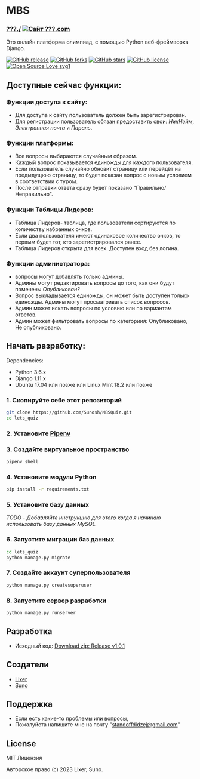 # MBS

### [???./](https://???.com/) [![Сайт ???.com](https://img.shields.io/website-up-down-green-red/http/letsquiz.pythonanywhere.com.svg)](http://letsquiz.pythonanywhere.com/)

Это онлайн платформа олимпиад, с помощью Python веб-фреймворка Django.<br>

[![GitHub release](https://img.shields.io/github/release/akashgiricse/lets-quiz.svg)](https://img.shields.io/bower/vpre/bootstrap.svg)
[![GitHub forks](https://img.shields.io/github/forks/akashgiricse/lets-quiz.svg)](https://github.com/akashgiricse/lets-quiz/network)
[![GitHub stars](https://img.shields.io/github/stars/akashgiricse/lets-quiz.svg)](https://github.com/akashgiricse/lets-quiz/stargazers)
[![GitHub license](https://img.shields.io/github/license/akashgiricse/lets-quiz.svg)](https://github.com/akashgiricse/lets-quiz/blob/master/LICENSE)
[![Open Source Love svg1](https://badges.frapsoft.com/os/v1/open-source.svg?v=103)](https://github.com/ellerbrock/open-source-badges/)

## Доступные сейчас функции:

### Функции доступа к сайту:

- Для доступа к сайту пользователь должен быть зарегистрирован.
- Для регистрации пользователь обязан предоставить свои: _НикНейм_, _Электронная почта_ и _Пароль_.


### Функции платформы:

- Все вопросы выбираются случайным образом.
- Каждый вопрос показывается единожды для каждого пользователя.
- Если пользователь случайно обновит страницу или перейдёт на предыдущюю страницу, то будет показан вопрос с новым условием в соответствии с туром.
- После отправки ответа сразу будет показано "Правильно/Неправильно".

### Функции Таблицы Лидеров:

- Таблица Лидеров- таблица, где пользователи сортируются по количеству набранных очков.
- Если два пользователя имеют одинаковое количество очков, то первым будет тот, кто зарегистрировался ранее.
- Таблица Лидеров открыта для всех. Доступен вход без логина.

### Функции администратора:

- вопросы  могут добавлять только админы.
- Админы могут редактировать вопросы до того, как они будут помечены  _Опубликован?_
- Вопрос выкладывается единожды, он может быть доступен только единожды. Админы могут просматривать список вопросов.
- Админ может искать вопросы по условию или по вариантам ответов.
- Админ может фильтровать вопросы по категориия: Опубликовано, Не опубликовано.

## Начать разработку:

Dependencies:

- Python 3.6.x
- Django 1.11.x
- Ubuntu 17.04 или позже или Linux Mint 18.2 или позже

### 1. Скопируйте себе этот репозиторий

```bash
git clone https://github.com/Sunosh/MBSQuiz.git
cd lets_quiz
```

### 2. Установите [Pipenv](https://pipenv.pypa.io/en/latest/)

### 3. Создайте виртуальное пространство

```bash
pipenv shell
```

### 4. Установите модули Python

```bash
pip install -r requirements.txt
```

### 5. Установите базу данных

_TODO - Добавляйте инструкцию для этого когда я начинаю использовать базу данных MySQL._

### 6. Запустите миграции баз данных

```bash
cd lets_quiz
python manage.py migrate
```

### 7. Создайте аккаунт суперпользователя

```bash
python manage.py createsuperuser
```

### 8. Запустите сервер разработки

```bash
python manage.py runserver
```

## Разработка

- Исходный код: [Download zip: Release v1.0.1](https://github.com/MBSQuiz)

## Создатели

- [Lixer](https://github.com/lixerso2)
- [Suno](https://github.com/Sunosh)

## Поддержка

- Если есть какие-то проблемы или вопросы, 
- Пожалуйста напишите мне на почту "standoffdidzej@gmail.com"

## License

MIT Лицензия

Авторское право (с) 2023 Lixer, Suno.
